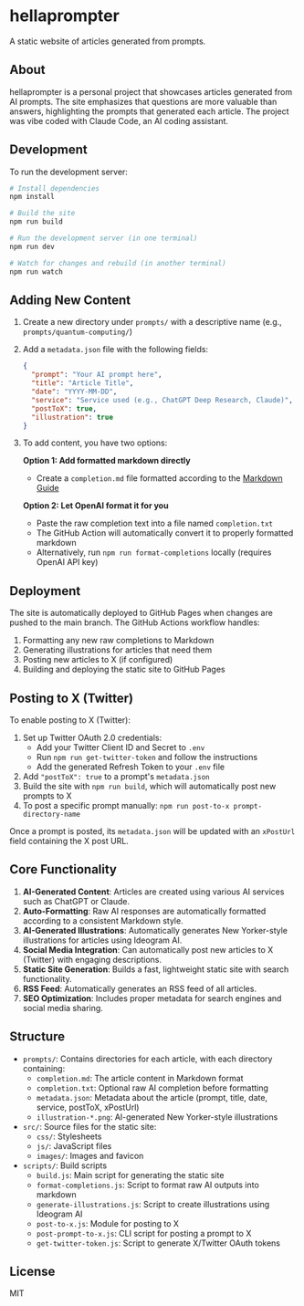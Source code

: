 # hellaprompter

A static website of articles generated from prompts.

## About

hellaprompter is a personal project that showcases articles generated from AI prompts. The site emphasizes that questions are more valuable than answers, highlighting the prompts that generated each article. The project was vibe coded with Claude Code, an AI coding assistant.

## Development

To run the development server:

```bash
# Install dependencies
npm install

# Build the site
npm run build

# Run the development server (in one terminal)
npm run dev

# Watch for changes and rebuild (in another terminal)
npm run watch
```

## Adding New Content

1. Create a new directory under `prompts/` with a descriptive name (e.g., `prompts/quantum-computing/`)
2. Add a `metadata.json` file with the following fields:
   ```json
   {
     "prompt": "Your AI prompt here",
     "title": "Article Title",
     "date": "YYYY-MM-DD",
     "service": "Service used (e.g., ChatGPT Deep Research, Claude)",
     "postToX": true,
     "illustration": true
   }
   ```
3. To add content, you have two options:

   **Option 1: Add formatted markdown directly**
   - Create a `completion.md` file formatted according to the [Markdown Guide](MARKDOWN_GUIDE.md)

   **Option 2: Let OpenAI format it for you**
   - Paste the raw completion text into a file named `completion.txt`
   - The GitHub Action will automatically convert it to properly formatted markdown
   - Alternatively, run `npm run format-completions` locally (requires OpenAI API key)

## Deployment

The site is automatically deployed to GitHub Pages when changes are pushed to the main branch. The GitHub Actions workflow handles:

1. Formatting any new raw completions to Markdown
2. Generating illustrations for articles that need them
3. Posting new articles to X (if configured)
4. Building and deploying the static site to GitHub Pages

## Posting to X (Twitter)

To enable posting to X (Twitter):

1. Set up Twitter OAuth 2.0 credentials:
   - Add your Twitter Client ID and Secret to `.env`
   - Run `npm run get-twitter-token` and follow the instructions
   - Add the generated Refresh Token to your `.env` file
2. Add `"postToX": true` to a prompt's `metadata.json`
3. Build the site with `npm run build`, which will automatically post new prompts to X
4. To post a specific prompt manually: `npm run post-to-x prompt-directory-name`

Once a prompt is posted, its `metadata.json` will be updated with an `xPostUrl` field containing the X post URL.

## Core Functionality

1. **AI-Generated Content**: Articles are created using various AI services such as ChatGPT or Claude.
2. **Auto-Formatting**: Raw AI responses are automatically formatted according to a consistent Markdown style.
3. **AI-Generated Illustrations**: Automatically generates New Yorker-style illustrations for articles using Ideogram AI.
4. **Social Media Integration**: Can automatically post new articles to X (Twitter) with engaging descriptions.
5. **Static Site Generation**: Builds a fast, lightweight static site with search functionality.
6. **RSS Feed**: Automatically generates an RSS feed of all articles.
7. **SEO Optimization**: Includes proper metadata for search engines and social media sharing.

## Structure

- `prompts/`: Contains directories for each article, with each directory containing:
  - `completion.md`: The article content in Markdown format
  - `completion.txt`: Optional raw AI completion before formatting
  - `metadata.json`: Metadata about the article (prompt, title, date, service, postToX, xPostUrl)
  - `illustration-*.png`: AI-generated New Yorker-style illustrations
- `src/`: Source files for the static site:
  - `css/`: Stylesheets
  - `js/`: JavaScript files
  - `images/`: Images and favicon
- `scripts/`: Build scripts
  - `build.js`: Main script for generating the static site
  - `format-completions.js`: Script to format raw AI outputs into markdown
  - `generate-illustrations.js`: Script to create illustrations using Ideogram AI
  - `post-to-x.js`: Module for posting to X
  - `post-prompt-to-x.js`: CLI script for posting a prompt to X
  - `get-twitter-token.js`: Script to generate X/Twitter OAuth tokens

## License

MIT